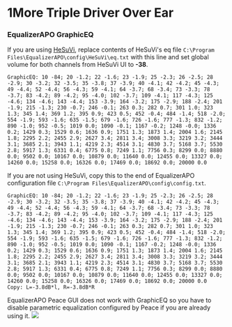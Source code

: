 # 1More Triple Driver Over Ear
### EqualizerAPO GraphicEQ
If you are using [HeSuVi](https://sourceforge.net/projects/hesuvi/), replace contents of HeSuVi's eq file `C:\Program Files\EqualizerAPO\config\HeSuVi\eq.txt` with this line and set global volume for both channels from HeSuVi UI to **-38**.
```
GraphicEQ: 10 -84; 20 -1.2; 22 -1.6; 23 -1.9; 25 -2.3; 26 -2.5; 28 -2.9; 30 -3.2; 32 -3.5; 35 -3.8; 37 -3.9; 40 -4.1; 42 -4.2; 45 -4.3; 49 -4.4; 52 -4.4; 56 -4.3; 59 -4.1; 64 -3.7; 68 -3.4; 73 -3.3; 78 -3.7; 83 -4.2; 89 -4.2; 95 -4.0; 102 -3.7; 109 -4.1; 117 -4.3; 125 -4.6; 134 -4.6; 143 -4.4; 153 -3.9; 164 -3.2; 175 -2.9; 188 -2.4; 201 -1.9; 215 -1.3; 230 -0.7; 246 -0.1; 263 0.3; 282 0.7; 301 1.0; 323 1.3; 345 1.4; 369 1.2; 395 0.9; 423 0.5; 452 -0.4; 484 -1.4; 518 -2.0; 554 -1.9; 593 -1.6; 635 -1.5; 679 -1.6; 726 -1.6; 777 -1.3; 832 -1.2; 890 -1.0; 952 -0.5; 1019 0.0; 1090 -0.1; 1167 -0.2; 1248 -0.0; 1336 0.2; 1429 0.3; 1529 0.6; 1636 0.9; 1751 1.3; 1873 1.4; 2004 1.6; 2145 1.8; 2295 2.2; 2455 2.9; 2627 3.4; 2811 3.4; 3008 3.3; 3219 3.2; 3444 3.1; 3685 2.1; 3943 1.1; 4219 2.3; 4514 3.1; 4830 3.7; 5168 3.7; 5530 2.8; 5917 1.3; 6331 0.4; 6775 0.8; 7249 1.1; 7756 0.3; 8299 0.0; 8880 0.0; 9502 0.0; 10167 0.0; 10879 0.0; 11640 0.0; 12455 0.0; 13327 0.0; 14260 0.0; 15258 0.0; 16326 0.0; 17469 0.0; 18692 0.0; 20000 0.0
```
If you are not using HeSuVi, copy this to the end of EqualizerAPO configuration file `C:\Program Files\EqualizerAPO\config\config.txt`.
```
GraphicEQ: 10 -84; 20 -1.2; 22 -1.6; 23 -1.9; 25 -2.3; 26 -2.5; 28 -2.9; 30 -3.2; 32 -3.5; 35 -3.8; 37 -3.9; 40 -4.1; 42 -4.2; 45 -4.3; 49 -4.4; 52 -4.4; 56 -4.3; 59 -4.1; 64 -3.7; 68 -3.4; 73 -3.3; 78 -3.7; 83 -4.2; 89 -4.2; 95 -4.0; 102 -3.7; 109 -4.1; 117 -4.3; 125 -4.6; 134 -4.6; 143 -4.4; 153 -3.9; 164 -3.2; 175 -2.9; 188 -2.4; 201 -1.9; 215 -1.3; 230 -0.7; 246 -0.1; 263 0.3; 282 0.7; 301 1.0; 323 1.3; 345 1.4; 369 1.2; 395 0.9; 423 0.5; 452 -0.4; 484 -1.4; 518 -2.0; 554 -1.9; 593 -1.6; 635 -1.5; 679 -1.6; 726 -1.6; 777 -1.3; 832 -1.2; 890 -1.0; 952 -0.5; 1019 0.0; 1090 -0.1; 1167 -0.2; 1248 -0.0; 1336 0.2; 1429 0.3; 1529 0.6; 1636 0.9; 1751 1.3; 1873 1.4; 2004 1.6; 2145 1.8; 2295 2.2; 2455 2.9; 2627 3.4; 2811 3.4; 3008 3.3; 3219 3.2; 3444 3.1; 3685 2.1; 3943 1.1; 4219 2.3; 4514 3.1; 4830 3.7; 5168 3.7; 5530 2.8; 5917 1.3; 6331 0.4; 6775 0.8; 7249 1.1; 7756 0.3; 8299 0.0; 8880 0.0; 9502 0.0; 10167 0.0; 10879 0.0; 11640 0.0; 12455 0.0; 13327 0.0; 14260 0.0; 15258 0.0; 16326 0.0; 17469 0.0; 18692 0.0; 20000 0.0
Copy: L=-3.8dB*l, R=-3.8dB*R
```
EqualizerAPO Peace GUI does not work with GraphicEQ so you have to disable parametric equalization configured by Peace if you are already using it.
![](https://raw.githubusercontent.com/jaakkopasanen/AutoEq/master/results/Innerfidelity%202017/innerfidelity/onear/1More%20Triple%20Driver%20Over%20Ear/1More%20Triple%20Driver%20Over%20Ear.png)
